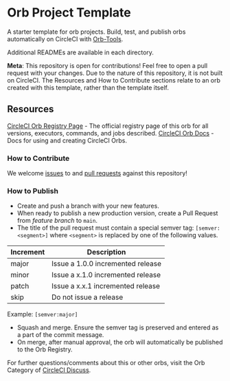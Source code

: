 # Orb Project Template
<!---
[![CircleCI Build Status](https://circleci.com/gh/<organization>/<project-name>.svg?style=shield "CircleCI Build Status")](https://circleci.com/gh/<organization>/<project-name>) [![CircleCI Orb Version](https://badges.circleci.com/orbs/<namespace>/<orb-name>.svg)](https://circleci.com/orbs/registry/orb/<namespace>/<orb-name>) [![GitHub License](https://img.shields.io/badge/license-MIT-lightgrey.svg)](https://raw.githubusercontent.com/<organization>/<project-name>/master/LICENSE) [![CircleCI Community](https://img.shields.io/badge/community-CircleCI%20Discuss-343434.svg)](https://discuss.circleci.com/c/ecosystem/orbs)

--->

A starter template for orb projects. Build, test, and publish orbs automatically on CircleCI with [Orb-Tools](https://circleci.com/orbs/registry/orb/circleci/orb-tools).

Additional READMEs are available in each directory.

**Meta**: This repository is open for contributions! Feel free to open a pull request with your changes. Due to the nature of this repository, it is not built on CircleCI. The Resources and How to Contribute sections relate to an orb created with this template, rather than the template itself.

## Resources

[CircleCI Orb Registry Page](https://circleci.com/orbs/registry/orb/<namespace>/<project-name>) - The official registry page of this orb for all versions, executors, commands, and jobs described.
[CircleCI Orb Docs](https://circleci.com/docs/2.0/orb-intro/#section=configuration) - Docs for using and creating CircleCI Orbs.

### How to Contribute

We welcome [issues](https://github.com/<organization>/<project-name>/issues) to and [pull requests](https://github.com/<organization>/<project-name>/pulls) against this repository!

### How to Publish
* Create and push a branch with your new features.
* When ready to publish a new production version, create a Pull Request from _feature branch_ to `main`.
* The title of the pull request must contain a special semver tag: `[semver:<segment>]` where `<segment>` is replaced by one of the following values.

| Increment | Description|
| ----------| -----------|
| major     | Issue a 1.0.0 incremented release|
| minor     | Issue a x.1.0 incremented release|
| patch     | Issue a x.x.1 incremented release|
| skip      | Do not issue a release|

Example: `[semver:major]`

* Squash and merge. Ensure the semver tag is preserved and entered as a part of the commit message.
* On merge, after manual approval, the orb will automatically be published to the Orb Registry.


For further questions/comments about this or other orbs, visit the Orb Category of [CircleCI Discuss](https://discuss.circleci.com/c/orbs).

